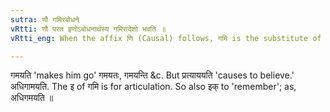 ```yaml
---
sutra: णौ गमिरबोधने
vRtti: णौ परत इणोऽबोधनार्थस्य गमिरादेशो भवति ॥
vRtti_eng: When the affix णि (Causal) follows, गमि is the substitute of इण् when the sense is not that of 'informing' but that of 'going.'

---
```

गमयति 'makes him go' गमयतः, गमयन्ति &c. But प्रत्याययति 'causes to believe.' अधिगामयति. The इ of गमि is for articulation. So also इक् to 'remember'; as, अधिगमयति ॥